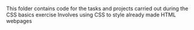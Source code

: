 This folder contains code for the tasks and projects carried out during the CSS basics exercise
Involves using CSS to style already made HTML webpages
